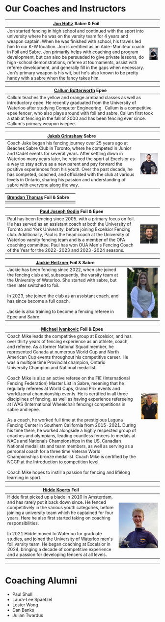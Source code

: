 # Our Coaches and Instructors

<style>
#main_content th:first-of-type {
	width: 75%;
	border: none !important;
}
#main_content th:nth-of-type(2) {
	width: 25%;
	border: none !important;
}
</style>

| [Jon Holtz](mailto:jon@excelsiorfencing.ca) Sabre & Foil                                                                                                                                                                                                                                                                                                                                                                                                                                                                                                                                                                                                      |                                                          |
| ------------------------------------------------------------------------------------------------------------------------------------------------------------------------------------------------------------------------------------------------------------------------------------------------------------------------------------------------------------------------------------------------------------------------------------------------------------------------------------------------------------------------------------------------------------------------------------------------------------------------------------------------------------- | -------------------------------------------------------- |
| Jon started fencing in high school and continued with the sport into university where he was on the varsity team for 4 years and weapon captain. When he was finished with school, his travels led him to our K-W location. Jon is certified as an Aide-Moniteur coach in Foil and Sabre. Jon primarily helps with coaching and program development, but can also be persuaded to give private lessons, do high-school demonstrations, referee at tournaments, assist with referee development, and generally fill in the gaps when necessary. Jon's primary weapon is his wit, but he's also known to be pretty handy with a sabre when the fancy takes him. | [![jon](images/coaches/jon.jpg)](images/coaches/jon.jpg) |

| [Callum Butterworth](mailto:callum@excelsiorfencing.ca) Epee                                                                                                                                                                                                                                                                                                                             |     |
| ---------------------------------------------------------------------------------------------------------------------------------------------------------------------------------------------------------------------------------------------------------------------------------------------------------------------------------------------------------------------------------------- | --- |
| Callum teaches the yellow and orange armband classes as well as introductory epee. He recently graduated from the University of Waterloo after studying Computer Engineering.  Callum is a competitive epee fencer, who also plays around with foil and sabre. Callum first took a stab at fencing in the fall of 2000 and has been fencing ever since. Callum's primary weapon is epee. |     |

| [Jakob Grimshaw](mailto:jake@excelsiorfencing.ca) Sabre                                                                                                                                                                                                                                                                                                                                                                                                                                                                               |                                                                                               |
| ------------------------------------------------------------------------------------------------------------------------------------------------------------------------------------------------------------------------------------------------------------------------------------------------------------------------------------------------------------------------------------------------------------------------------------------------------------------------------------------------------------------------------------- | --------------------------------------------------------------------------------------------- |
| Coach Jake began his fencing journey over 25 years ago at Beaches Sabre Club in Toronto, where he competed in Junior and Cadet events for several years. After settling down in Waterloo many years later, he rejoined the sport at Excelsior as a way to stay active as a new parent and pay forward the positive experiences from his youth. Over the past decade, he has competed, coached, and officiated with the club at various levels in Ontario, sharing his passion and understanding of sabre with everyone along the way. | [![Jacob_Grimshaw.png](images/coaches/Jacob_Grimshaw.png)](images/coaches/Jacob_Grimshaw.png) |

| [Brendan Thomas](mailto:brendan@excelsiorfencing.ca) Foil & Sabre |     |
| ----------------------------------------------------------------- | --- |
|                                                                   |     |

| [Paul Joseph Godin](mailto:paul.joseph.godin@gmail.com) Foil & Epee                                                                                                                                                                                                                                                                                                                                                                |                                                                                   |
| ---------------------------------------------------------------------------------------------------------------------------------------------------------------------------------------------------------------------------------------------------------------------------------------------------------------------------------------------------------------------------------------------------------------------------------- | --------------------------------------------------------------------------------- |
| Paul has been fencing since 2005, with a primary focus on foil. He has served as an assistant coach at both the University of Toronto and York University, before joining Excelsior Fencing club. Additionally, Paul is the head coach at the University of Waterloo varsity fencing team and is a member of the OFA coaching committee. Paul has won OUA Men's Fencing Coach of the Year for the 2022-2023 and 2023-2024 seasons. | [![Paul_Godin.png](images/coaches/Paul_Godin.png)](images/coaches/Paul_Godin.png) |

| [Jackie Heitzner](mailto:jackieheitzner1414@gmail.com) Foil & Sabre                                                                                                                                                                                                                                                                                                          |                                                                                                  |
| ---------------------------------------------------------------------------------------------------------------------------------------------------------------------------------------------------------------------------------------------------------------------------------------------------------------------------------------------------------------------------- | ------------------------------------------------------------------------------------------------ |
| Jackie has been fencing since 2022, when she joined the fencing club and, subsequently, the varsity team at the University of Waterloo. She started with sabre, but then later switched to foil.<br><br>In 2023, she joined the club as an assistant coach, and has since become a full coach.<br><br>Jackie is also training to become a fencing referee in Epee and Sabre. | [![Jackie_Heitzner.png](images/coaches/Jackie_Heitzner.png)](images/coaches/Jackie_Heitzner.png) |

| [Michael Ivankovic](mailto:michael.ivankovic@gmail.com) Foil & Epee                                                                                                                                                                                                                                                                                                                                                                                                                                                                                                                                                                                                                                                                                                                                                                                                                                                                                                                                                                                                                                                                                                                                                                                                                                                                                                                                                           |                                                                                                        |
| ----------------------------------------------------------------------------------------------------------------------------------------------------------------------------------------------------------------------------------------------------------------------------------------------------------------------------------------------------------------------------------------------------------------------------------------------------------------------------------------------------------------------------------------------------------------------------------------------------------------------------------------------------------------------------------------------------------------------------------------------------------------------------------------------------------------------------------------------------------------------------------------------------------------------------------------------------------------------------------------------------------------------------------------------------------------------------------------------------------------------------------------------------------------------------------------------------------------------------------------------------------------------------------------------------------------------------------------------------------------------------------------------------------------------------- | ------------------------------------------------------------------------------------------------------ |
| Coach Mike leads the competitive group at Excelsior, and has over thirty years of fencing experience as an athlete, coach, and referee. As a former National Squad member, he represented Canada at numerous World Cup and North American Cup events throughout his competitive career. He was a multiple time Provincial champion, Ontario University Champion and National medallist.<br><br>Coach Mike is also an active referee on the FIE (International Fencing Federation) Master List in Sabre, meaning that he regularly referees at World Cups, Grand Prix events and world/zonal championship events. He is certified in all three disciplines of fencing, as well as having experience refereeing at IWAS (International Wheelchair fencing) competitions in sabre and epee.<br><br>As a coach, he worked full time at the prestigious Laguna Fencing Center in Southern California from 2015-2021. During his time there, he worked alongside a highly respected group of coaches and olympians, leading countless fencers to medals at NACs and Nationals Championships in the US, Canadian National medallists and team members, as well as serving as a personal coach for a three time Veteran World Championships bronze medallist. Coach Mike is certified by the NCCP at the Introduction to competition level. <br><br>Coach Mike hopes to instill a passion for fencing and lifelong learning in sport. | [![Michael_Ivankovic.jpg](images/coaches/Michael_Ivankovic.jpg)](images/coaches/Michael_Ivankovic.jpg) |

| [Hidde Koerts](mailto:hkoerts@uwaterloo.ca) Foil                                                                                                                                                                                                                                                                                                                                                                                                                                                                                                                |                                                   |
| --------------------------------------------------------------------------------------------------------------------------------------------------------------------------------------------------------------------------------------------------------------------------------------------------------------------------------------------------------------------------------------------------------------------------------------------------------------------------------------------------------------------------------------------------------------- | ------------------------------------------------- |
| Hidde first picked up a blade in 2010 in Amsterdam, and has rarely put it back down since. He fenced competitively in the various youth categories, before joining a university team which he captained for four years. Here he also first started taking on coaching responsibilities.  <br>  <br>In 2021 Hidde moved to Waterloo for graduate studies, and joined the University of Waterloo men's foil varsity team. He began coaching at Excelsior in 2024, bringing a decade of competitive experience and a passion for developing fencers at all levels. | ![Hidde Koerts](images/coaches/Hidde_Koerts.jpeg) |


---

# Coaching Alumni

- Paul Shull  
- Laura-Lee Spaetzel  
- Lester Wong  
- Dan Banks  
- Julian Twardus
